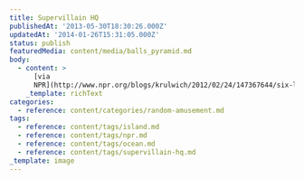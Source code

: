```yaml
---
title: Supervillain HQ
publishedAt: '2013-05-30T18:30:26.000Z'
updatedAt: '2014-01-26T15:31:05.000Z'
status: publish
featuredMedia: content/media/balls_pyramid.md
body:
  - content: >
      [via
      NPR](http://www.npr.org/blogs/krulwich/2012/02/24/147367644/six-legged-giant-finds-secret-hideaway-hides-for-80-years)
    _template: richText
categories:
  - reference: content/categories/random-amusement.md
tags:
  - reference: content/tags/island.md
  - reference: content/tags/npr.md
  - reference: content/tags/ocean.md
  - reference: content/tags/supervillain-hq.md
_template: image
---
```



